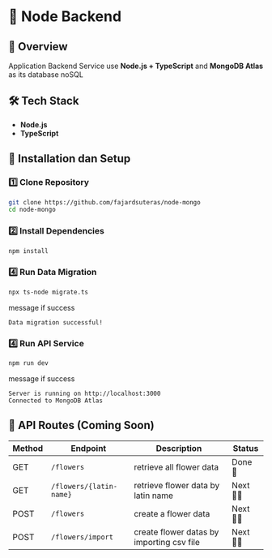 # 🌿 Node Backend

## 📌 Overview
Application Backend Service use **Node.js + TypeScript** and  **MongoDB Atlas** as its database noSQL

## 🛠️ Tech Stack
- **Node.js**
- **TypeScript**

## 🚀 Installation dan Setup
### 1️⃣ Clone Repository
```sh
git clone https://github.com/fajardsuteras/node-mongo
cd node-mongo
```

### 2️⃣ Install Dependencies
```sh
npm install
```

### 4️⃣ Run Data Migration
```sh
npx ts-node migrate.ts
```
message if success
```
Data migration successful!
```

### 4️⃣ Run API Service
```sh
npm run dev
```
message if success
```
Server is running on http://localhost:3000
Connected to MongoDB Atlas
```

## 📡 API Routes (Coming Soon)
| Method | Endpoint | Description | Status |
|--------|---------|-------------|--------|
| GET | `/flowers` | retrieve all flower data | Done 🙆 |
| GET | `/flowers/{latin-name}` | retrieve flower data by latin name | Next 🙋‍♂️ |
| POST | `/flowers` | create a flower data | Next 🙋‍♂️ |
| POST | `/flowers/import` | create flower datas by importing csv file | Next 🙋‍♂️ |
